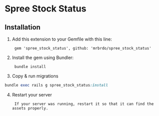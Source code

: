 # Spree Stock Status

## Installation

1. Add this extension to your Gemfile with this line:
        
        gem 'spree_stock_status', github: 'mrbrdo/spree_stock_status'

2. Install the gem using Bundler:

        bundle install

3. Copy & run migrations
  ```ruby
  bundle exec rails g spree_stock_status:install
  ```
  
4. Restart your server

        If your server was running, restart it so that it can find the assets properly.
